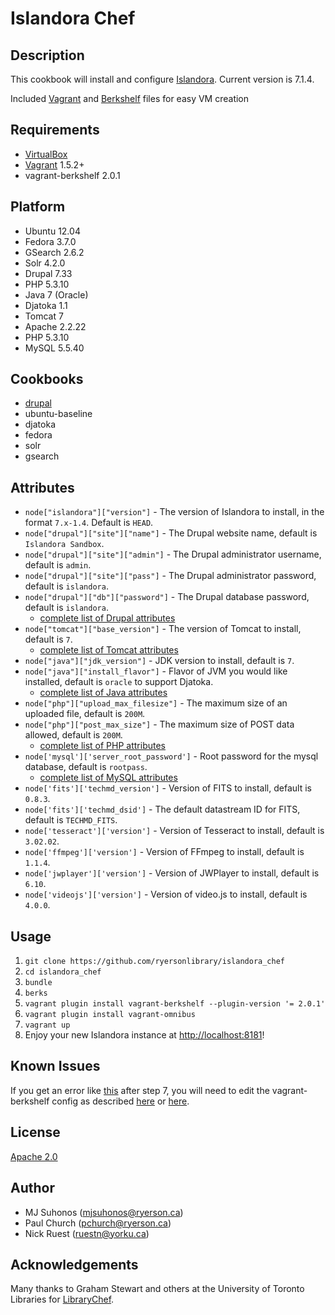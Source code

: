 # Islandora Chef

## Description

This cookbook will install and configure [Islandora](http://islandora.ca). Current version is 7.1.4.

Included [Vagrant](http://www.vagrantup.com) and [Berkshelf](http://berkshelf.com) files for easy VM creation

## Requirements

* [VirtualBox](https://www.virtualbox.org/)
* [Vagrant](http://localhost:8181) 1.5.2+
* vagrant-berkshelf 2.0.1

## Platform

* Ubuntu 12.04
* Fedora 3.7.0
* GSearch 2.6.2
* Solr 4.2.0
* Drupal 7.33
* PHP 5.3.10
* Java 7 (Oracle)
* Djatoka 1.1
* Tomcat 7
* Apache 2.2.22
* PHP 5.3.10
* MySQL 5.5.40

## Cookbooks

* [drupal](http://github.com/gondoi/drupal-cookbook)
* ubuntu-baseline
* djatoka
* fedora
* solr
* gsearch

## Attributes

* `node["islandora"]["version"]` - The version of Islandora to install, in the format `7.x-1.4`. Default is `HEAD`.
* `node["drupal"]["site"]["name"]` - The Drupal website name, default is `Islandora Sandbox`.
* `node["drupal"]["site"]["admin"]` - The Drupal administrator username, default is `admin`.
* `node["drupal"]["site"]["pass"]` - The Drupal administrator password, default is `islandora`.
* `node["drupal"]["db"]["password"]` - The Drupal database password, default is `islandora`.
	* [complete list of Drupal attributes](https://github.com/gondoi/drupal-cookbook#attributes)
* `node["tomcat"]["base_version"]` - The version of Tomcat to install, default is `7`.
	* [complete list of Tomcat attributes](https://github.com/opscode-cookbooks/tomcat#attributes)
* `node["java"]["jdk_version"]` - JDK version to install, default is `7`.
* `node["java"]["install_flavor"]` - Flavor of JVM you would like installed, default is `oracle` to support Djatoka.
	* [complete list of Java attributes](https://github.com/agileorbit-cookbooks/java#attributes)
* `node["php"]["upload_max_filesize"]` - The maximum size of an uploaded file, default is `200M`.
* `node["php"]["post_max_size"]` - The maximum size of POST data allowed, default is `200M`.
	* [complete list of PHP attributes](https://github.com/opscode-cookbooks/php#attributes)
* `node['mysql']['server_root_password']` - Root password for the mysql database, default is `rootpass`.
	* [complete list of MySQL attributes](https://github.com/opscode-cookbooks/mysql#attributes)
* `node['fits']['techmd_version']` - Version of FITS to install, default is `0.8.3`.
* `node['fits']['techmd_dsid']` - The default datastream ID for FITS, default is `TECHMD_FITS`.
* `node['tesseract']['version']` - Version of Tesseract to install, default is `3.02.02`.
* `node['ffmpeg']['version']` - Version of FFmpeg to install, default is `1.1.4`.
* `node['jwplayer']['version']` - Version of JWPlayer to install, default is `6.10`.
* `node['videojs']['version']` - Version of video.js to install, default is `4.0.0`.

## Usage

1. `git clone https://github.com/ryersonlibrary/islandora_chef`
2. `cd islandora_chef`
3. `bundle`
4. `berks`
5. `vagrant plugin install vagrant-berkshelf --plugin-version '= 2.0.1'`
6. `vagrant plugin install vagrant-omnibus`
7. `vagrant up`
8. Enjoy your new Islandora instance at [http://localhost:8181](http://localhost:8181)!

## Known Issues

If you get an error like [this](https://gist.github.com/ruebot/439c6a23992e6660edcd) after step 7, you will need to edit the vagrant-berkshelf config as described [here](https://github.com/berkshelf/vagrant-berkshelf/issues/228#issue-47313643) or [here](https://github.com/berkshelf/vagrant-berkshelf/issues/228#issuecomment-62207197).

## License

[Apache 2.0](http://www.apache.org/licenses/LICENSE-2.0.html)

## Author

* MJ Suhonos (<mjsuhonos@ryerson.ca>)
* Paul Church (<pchurch@ryerson.ca>)
* Nick Ruest (<ruestn@yorku.ca>)

## Acknowledgements

Many thanks to Graham Stewart and others at the University of Toronto Libraries for [LibraryChef](https://github.com/LibraryChef).
